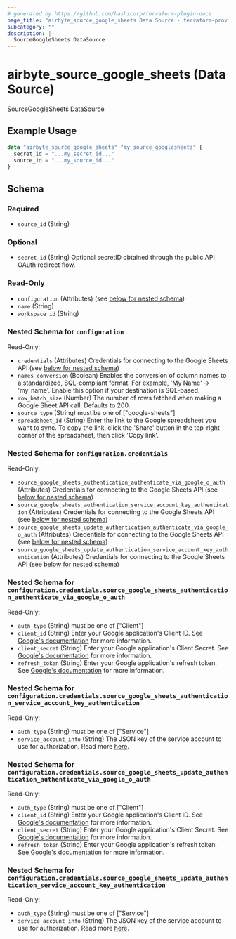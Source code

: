 ```yaml
---
# generated by https://github.com/hashicorp/terraform-plugin-docs
page_title: "airbyte_source_google_sheets Data Source - terraform-provider-airbyte"
subcategory: ""
description: |-
  SourceGoogleSheets DataSource
---
```


# airbyte_source_google_sheets (Data Source)

SourceGoogleSheets DataSource

## Example Usage

```terraform
data "airbyte_source_google_sheets" "my_source_googlesheets" {
  secret_id = "...my_secret_id..."
  source_id = "...my_source_id..."
}
```

<!-- schema generated by tfplugindocs -->
## Schema

### Required

- `source_id` (String)

### Optional

- `secret_id` (String) Optional secretID obtained through the public API OAuth redirect flow.

### Read-Only

- `configuration` (Attributes) (see [below for nested schema](#nestedatt--configuration))
- `name` (String)
- `workspace_id` (String)

<a id="nestedatt--configuration"></a>
### Nested Schema for `configuration`

Read-Only:

- `credentials` (Attributes) Credentials for connecting to the Google Sheets API (see [below for nested schema](#nestedatt--configuration--credentials))
- `names_conversion` (Boolean) Enables the conversion of column names to a standardized, SQL-compliant format. For example, 'My Name' -> 'my_name'. Enable this option if your destination is SQL-based.
- `row_batch_size` (Number) The number of rows fetched when making a Google Sheet API call. Defaults to 200.
- `source_type` (String) must be one of ["google-sheets"]
- `spreadsheet_id` (String) Enter the link to the Google spreadsheet you want to sync. To copy the link, click the 'Share' button in the top-right corner of the spreadsheet, then click 'Copy link'.

<a id="nestedatt--configuration--credentials"></a>
### Nested Schema for `configuration.credentials`

Read-Only:

- `source_google_sheets_authentication_authenticate_via_google_o_auth` (Attributes) Credentials for connecting to the Google Sheets API (see [below for nested schema](#nestedatt--configuration--credentials--source_google_sheets_authentication_authenticate_via_google_o_auth))
- `source_google_sheets_authentication_service_account_key_authentication` (Attributes) Credentials for connecting to the Google Sheets API (see [below for nested schema](#nestedatt--configuration--credentials--source_google_sheets_authentication_service_account_key_authentication))
- `source_google_sheets_update_authentication_authenticate_via_google_o_auth` (Attributes) Credentials for connecting to the Google Sheets API (see [below for nested schema](#nestedatt--configuration--credentials--source_google_sheets_update_authentication_authenticate_via_google_o_auth))
- `source_google_sheets_update_authentication_service_account_key_authentication` (Attributes) Credentials for connecting to the Google Sheets API (see [below for nested schema](#nestedatt--configuration--credentials--source_google_sheets_update_authentication_service_account_key_authentication))

<a id="nestedatt--configuration--credentials--source_google_sheets_authentication_authenticate_via_google_o_auth"></a>
### Nested Schema for `configuration.credentials.source_google_sheets_authentication_authenticate_via_google_o_auth`

Read-Only:

- `auth_type` (String) must be one of ["Client"]
- `client_id` (String) Enter your Google application's Client ID. See <a href='https://developers.google.com/identity/protocols/oauth2'>Google's documentation</a> for more information.
- `client_secret` (String) Enter your Google application's Client Secret. See <a href='https://developers.google.com/identity/protocols/oauth2'>Google's documentation</a> for more information.
- `refresh_token` (String) Enter your Google application's refresh token. See <a href='https://developers.google.com/identity/protocols/oauth2'>Google's documentation</a> for more information.


<a id="nestedatt--configuration--credentials--source_google_sheets_authentication_service_account_key_authentication"></a>
### Nested Schema for `configuration.credentials.source_google_sheets_authentication_service_account_key_authentication`

Read-Only:

- `auth_type` (String) must be one of ["Service"]
- `service_account_info` (String) The JSON key of the service account to use for authorization. Read more <a href="https://cloud.google.com/iam/docs/creating-managing-service-account-keys#creating_service_account_keys">here</a>.


<a id="nestedatt--configuration--credentials--source_google_sheets_update_authentication_authenticate_via_google_o_auth"></a>
### Nested Schema for `configuration.credentials.source_google_sheets_update_authentication_authenticate_via_google_o_auth`

Read-Only:

- `auth_type` (String) must be one of ["Client"]
- `client_id` (String) Enter your Google application's Client ID. See <a href='https://developers.google.com/identity/protocols/oauth2'>Google's documentation</a> for more information.
- `client_secret` (String) Enter your Google application's Client Secret. See <a href='https://developers.google.com/identity/protocols/oauth2'>Google's documentation</a> for more information.
- `refresh_token` (String) Enter your Google application's refresh token. See <a href='https://developers.google.com/identity/protocols/oauth2'>Google's documentation</a> for more information.


<a id="nestedatt--configuration--credentials--source_google_sheets_update_authentication_service_account_key_authentication"></a>
### Nested Schema for `configuration.credentials.source_google_sheets_update_authentication_service_account_key_authentication`

Read-Only:

- `auth_type` (String) must be one of ["Service"]
- `service_account_info` (String) The JSON key of the service account to use for authorization. Read more <a href="https://cloud.google.com/iam/docs/creating-managing-service-account-keys#creating_service_account_keys">here</a>.


